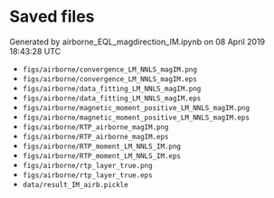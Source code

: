 # Saved files 


Generated by airborne_EQL_magdirection_IM.ipynb on 08 April 2019 18:43:28 UTC

*  `figs/airborne/convergence_LM_NNLS_magIM.png` 
*  `figs/airborne/convergence_LM_NNLS_magIM.eps` 
*  `figs/airborne/data_fitting_LM_NNLS_magIM.png` 
*  `figs/airborne/data_fitting_LM_NNLS_magIM.eps` 
*  `figs/airborne/magnetic_moment_positive_LM_NNLS_magIM.png` 
*  `figs/airborne/magnetic_moment_positive_LM_NNLS_magIM.eps` 
*  `figs/airborne/RTP_airborne_magIM.png` 
*  `figs/airborne/RTP_airborne_magIM.eps` 
*  `figs/airborne/RTP_moment_LM_NNLS_IM.png` 
*  `figs/airborne/RTP_moment_LM_NNLS_IM.eps` 
*  `figs/airborne/rtp_layer_true.png` 
*  `figs/airborne/rtp_layer_true.eps` 
*  `data/result_IM_airb.pickle` 
